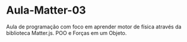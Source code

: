 # Aula-Matter-03
Aula de programação com foco em aprender motor de física através da biblioteca Matter.js. POO e Forças em um Objeto.
